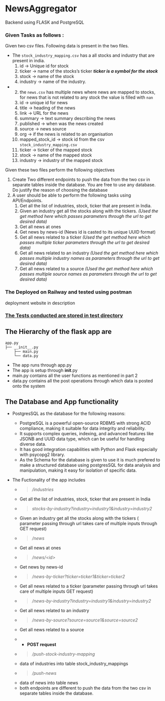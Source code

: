 # NewsAggregator
Backend using FLASK and PostgreSQL
### Given Tasks as follows :
Given two csv files. Following data is present in the two files.
- The `stock_industry_mapping.csv` has a all stocks and industry that are present in india.
    1. id → Unique id for stock
    2. ticker → name of the stocks’s ticker *******************************ticker is a symbol for the stock*******************************
    3. stock → name of the stock
    4. industry → name of the industry.
- 2. the `news.csv` has multiple news where news are mapped to stocks, for news that is not related to any stock the value is filled with `nan`
    1. id → unique id for news
    2. title → heading of the news
    3. link → URL for the news
    4. summary → text summary describing the news
    5. published → when was the news created
    6. source → news source
    7. org → if the news is related to an organisation
    8. mapped_stock_id → stock id from the csv `stock_industry_mapping.csv`
    9. ticker → ticker of the mapped stock
    10. stock → name of the mapped stock
    11. industry → industry of the mapped stock

Given these two files perform the following objectives
1. Create Two different endpoints to push the data from the two csv in separate tables inside the database. You are free to use any database. Do justify the reason of choosing the database
2. A user should be able to perform the following tasks using API/Endpoints.
    1. Get all the list of industries, stock, ticker that are present in India.
    2. Given an industry get all the stocks along with the tickers. *(Used the get method here which passes parameters through the url to get desired data)* 
    3. Get all news at ones 
    4. Get news by news-id (News id is casted to its unique UUID format)
    5. Get all news related to a ticker  *(Used the get method here which passes multiple ticker parameters through the url to get desired data)*
    6. Get all news related to an industry *(Used the get method here which passes multiple industry names as parameters through the url to get desired data)* 
    7. Get all news related to a source *(Used the get method here which passes multiple source names as parameters through the url to get desired data)*

### The Deployed on Railway and tested using postman

   deployment website in description

### <a href="https://github.com/OmkarBorker/NewsAggregator/tree/main/tests">The Tests conducted are stored in test directory</a>

## The Hierarchy of the flask app are
    app.py
    ├── __init__.py
        ├── main.py
        └── data.py
- The app runs through app.py 
- The app is setup through __init__.py
- main.py contains all the user functions as mentioned in part 2
- data.py contains all the post operations through which data is posted onto the system 

## The Database and App functionality
- PostgresSQL as the database for the following reasons:
    - PostgreSQL is a powerful open-source RDBMS with strong ACID compliance, making it suitable for data integrity and reliability.
    - It supports complex queries, indexing, and advanced features like JSONB and UUID data type, which can be useful for handling diverse data.
    - It has good integration capabilities with Python and Flask especially with psycopg2 library.
    - As the Schema for the database is given to use it is much prefered to make a structured database using postgresSQL for data analysis and         manipulation, making it easy for isolation of specific data.
- The Fuctionality of the app includes 
    - > _/industries_  
    - Get all the list of industries, stock, ticker that are present in India
    - > _stocks-by-industry?industry=industry1&industry=industry2_
    -  Given an industry get all the stocks along with the tickers ( parameter passing         through url takes care of multiple inputs through GET request)    <p></p>
    - > _/news_ 
    - Get all news at ones
    - > _/news/<id<id>>_ 
    - Get news by news-id
    - > _/news-by-ticker?ticker=ticker1&ticker=ticker2_ 
    - Get all news related to a ticker (parameter passing through url takes care of multiple inputs GET request)
    - > _/news-by-industry?industry=industry1&industry=industry2_ 
    - Get all news related to an industry 
    - > _/news-by-source?source=source1&source=source2_ 
    - Get all news related to a source
    
    <p></p>
    
    -  - **POST request**
    - > _/push-stock-industry-mapping_ 
    - data of industries into table stock_industry_mappings
    - > _/push-news_
    - data of news into table news
    - both endpoints are different to push the data from the two csv in separate tables inside the database.

